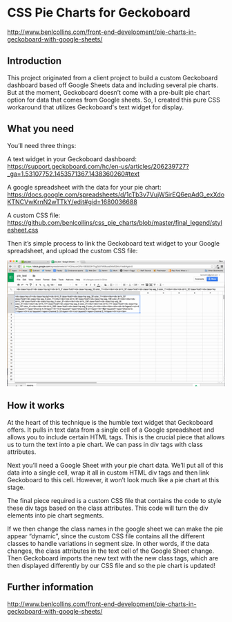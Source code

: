 # CSS Pie Charts for Geckoboard

http://www.benlcollins.com/front-end-development/pie-charts-in-geckoboard-with-google-sheets/

## Introduction

This project originated from a client project to build a custom Geckoboard dashboard based off Google Sheets data and including several pie charts. But at the moment, Geckoboard doesn’t come with a pre-built pie chart option for data that comes from Google sheets. So, I created this pure CSS workaround that utilizes Geckoboard's text widget for display.

## What you need

You’ll need three things:

A text widget in your Geckoboard dashboard: https://support.geckoboard.com/hc/en-us/articles/206239727?_ga=1.53107752.1453571367.1438360260#text

A google spreadsheet with the data for your pie chart: https://docs.google.com/spreadsheets/d/1cTb3v7VujW5irEQ6epAdG_exXdoKTNCVwKrnN2wTTkY/edit#gid=1680036688

A custom CSS file: https://github.com/benlcollins/css_pie_charts/blob/master/final_legend/stylesheet.css

Then it’s simple process to link the Geckoboard text widget to your Google spreadsheet, and upload the custom CSS file:

![alt text](pie_create.gif "How to create CSS pie charts in Geckoboard")

## How it works

At the heart of this technique is the humble text widget that Geckoboard offers. It pulls in text data from a single cell of a Google spreadsheet and allows you to include certain HTML tags. This is the crucial piece that allows us to turn the text into a pie chart. We can pass in div tags with class attributes.

Next you’ll need a Google Sheet with your pie chart data. We’ll put all of this data into a single cell, wrap it all in custom HTML div tags and then link Geckoboard to this cell. However, it won’t look much like a pie chart at this stage.

The final piece required is a custom CSS file that contains the code to style these div tags based on the class attributes. This code will turn the div elements into pie chart segments.

If we then change the class names in the google sheet we can make the pie appear “dynamic”, since the custom CSS file contains all the different classes to handle variations in segment size. In other words, if the data changes, the class attributes in the text cell of the Google Sheet change. Then Geckoboard imports the new text with the new class tags, which are then displayed differently by our CSS file and so the pie chart is updated!

## Further information

http://www.benlcollins.com/front-end-development/pie-charts-in-geckoboard-with-google-sheets/


